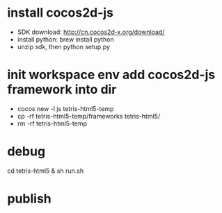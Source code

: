 # install cocos2d-js
- SDK download: http://cn.cocos2d-x.org/download/
- install python: brew install python
- unzip sdk, then python setup.py

# init workspace env add cocos2d-js framework into dir
- cocos new -l js tetris-html5-temp
- cp -rf tetris-html5-temp/frameworks tetris-html5/
- rm -rf tetris-html5-temp

# debug
cd tetris-html5 & sh run.sh

# publish
